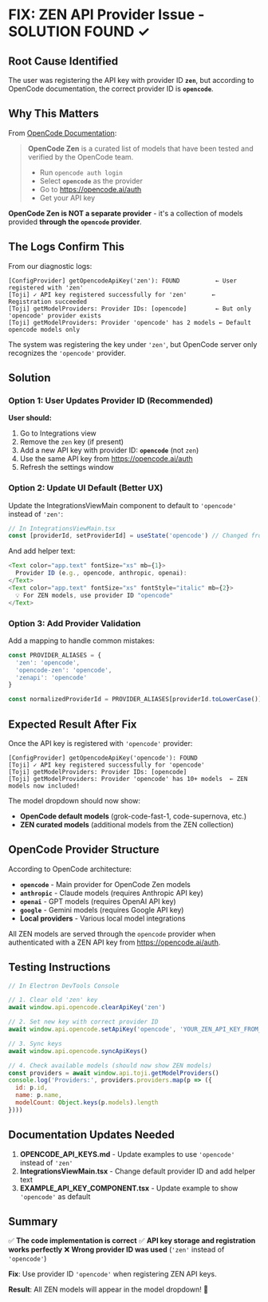 # FIX: ZEN API Provider Issue - SOLUTION FOUND ✓

## Root Cause Identified

The user was registering the API key with provider ID **`zen`**, but according to OpenCode documentation, the correct provider ID is **`opencode`**.

## Why This Matters

From [OpenCode Documentation](https://opencode.ai/docs/):

> **OpenCode Zen** is a curated list of models that have been tested and verified by the OpenCode team.
>
> - Run `opencode auth login`
> - Select **`opencode`** as the provider
> - Go to https://opencode.ai/auth
> - Get your API key

**OpenCode Zen is NOT a separate provider** - it's a collection of models provided **through the `opencode` provider**.

## The Logs Confirm This

From our diagnostic logs:

```
[ConfigProvider] getOpencodeApiKey('zen'): FOUND          ← User registered with 'zen'
[Toji] ✓ API key registered successfully for 'zen'       ← Registration succeeded
[Toji] getModelProviders: Provider IDs: [opencode]        ← But only 'opencode' provider exists
[Toji] getModelProviders: Provider 'opencode' has 2 models ← Default opencode models only
```

The system was registering the key under `'zen'`, but OpenCode server only recognizes the `'opencode'` provider.

## Solution

### Option 1: User Updates Provider ID (Recommended)

**User should:**

1. Go to Integrations view
2. Remove the `zen` key (if present)
3. Add a new API key with provider ID: **`opencode`** (not `zen`)
4. Use the same API key from https://opencode.ai/auth
5. Refresh the settings window

### Option 2: Update UI Default (Better UX)

Update the IntegrationsViewMain component to default to `'opencode'` instead of `'zen'`:

```typescript
// In IntegrationsViewMain.tsx
const [providerId, setProviderId] = useState('opencode') // Changed from 'zen'
```

And add helper text:

```typescript
<Text color="app.text" fontSize="xs" mb={1}>
  Provider ID (e.g., opencode, anthropic, openai):
</Text>
<Text color="app.text" fontSize="xs" fontStyle="italic" mb={2}>
  💡 For ZEN models, use provider ID "opencode"
</Text>
```

### Option 3: Add Provider Validation

Add a mapping to handle common mistakes:

```typescript
const PROVIDER_ALIASES = {
  'zen': 'opencode',
  'opencode-zen': 'opencode',
  'zenapi': 'opencode'
}

const normalizedProviderId = PROVIDER_ALIASES[providerId.toLowerCase()] || providerId
```

## Expected Result After Fix

Once the API key is registered with `'opencode'` provider:

```
[ConfigProvider] getOpencodeApiKey('opencode'): FOUND
[Toji] ✓ API key registered successfully for 'opencode'
[Toji] getModelProviders: Provider IDs: [opencode]
[Toji] getModelProviders: Provider 'opencode' has 10+ models  ← ZEN models now included!
```

The model dropdown should now show:
- **OpenCode default models** (grok-code-fast-1, code-supernova, etc.)
- **ZEN curated models** (additional models from the ZEN collection)

## OpenCode Provider Structure

According to OpenCode architecture:

- **`opencode`** - Main provider for OpenCode Zen models
- **`anthropic`** - Claude models (requires Anthropic API key)
- **`openai`** - GPT models (requires OpenAI API key)
- **`google`** - Gemini models (requires Google API key)
- **Local providers** - Various local model integrations

All ZEN models are served through the `opencode` provider when authenticated with a ZEN API key from https://opencode.ai/auth.

## Testing Instructions

```javascript
// In Electron DevTools Console

// 1. Clear old 'zen' key
await window.api.opencode.clearApiKey('zen')

// 2. Set new key with correct provider ID
await window.api.opencode.setApiKey('opencode', 'YOUR_ZEN_API_KEY_FROM_opencode.ai/auth')

// 3. Sync keys
await window.api.opencode.syncApiKeys()

// 4. Check available models (should now show ZEN models)
const providers = await window.api.toji.getModelProviders()
console.log('Providers:', providers.providers.map(p => ({
  id: p.id,
  name: p.name,
  modelCount: Object.keys(p.models).length
})))
```

## Documentation Updates Needed

1. **OPENCODE_API_KEYS.md** - Update examples to use `'opencode'` instead of `'zen'`
2. **IntegrationsViewMain.tsx** - Change default provider ID and add helper text
3. **EXAMPLE_API_KEY_COMPONENT.tsx** - Update example to show `'opencode'` as default

## Summary

✅ **The code implementation is correct**
✅ **API key storage and registration works perfectly**
❌ **Wrong provider ID was used** (`'zen'` instead of `'opencode'`)

**Fix**: Use provider ID `'opencode'` when registering ZEN API keys.

**Result**: All ZEN models will appear in the model dropdown! 🎉

